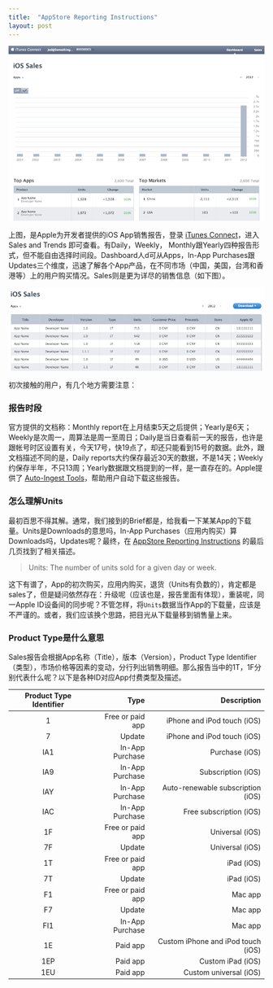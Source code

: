 ```yaml
---
title:  "AppStore Reporting Instructions"
layout: post
---
```


![AppStoreDashboard](/files/2013/05/17/AppStoreDashboard.png)

上图，是Apple为开发者提供的iOS App销售报告，登录 [iTunes Connect][iTunes Connect]，进入 Sales and Trends 即可查看。有Daily，Weekly， Monthly跟Yearly四种报告形式，但不能自由选择时间段。Dashboard人d可从Apps，In-App Purchases跟Updates三个维度，迅速了解各个App产品，在不同市场（中国，美国，台湾和香港等）上的用户购买情况。Sales则是更为详尽的销售信息（如下图）。

![AppStoreSales](/files/2013/05/17/AppStoreSales.png)

初次接触的用户，有几个地方需要注意：

### 报告时段
官方提供的文档称：Monthly report在上月结束5天之后提供；Yearly是6天；Weekly是次周一，周算法是周一至周日；Daily是当日查看前一天的报告，也许是跟帐号时区设置有关，今天17号，快19点了，却还只能看到15号的数据。此外，跟文档描述不同的是，Daily reports大约保存最近30天的数据，不是14天；Weekly约保存半年，不只13周；Yearly数据跟文档提到的一样，是一直存在的。Apple提供了 [Auto-Ingest Tools][Auto-Ingest Tools]，帮助用户自动下载这些报告。

### 怎么理解Units
最初百思不得其解。通常，我们接到的Brief都是，给我看一下某某App的下载量。Units是Downloads的意思吗，In-App Purchases（应用内购买）算Downloads吗，Updates呢？最终，在 [AppStore Reporting Instructions][AppStore Reporting Instructions] 的最后几页找到了相关描述。

> Units: The number of units sold for a given day or week.

这下有谱了，App的初次购买，应用内购买，退货（Units有负数的），肯定都是sales了，但是疑问依然存在：升级呢（应该也是，报告里面有体现），重装呢，同一Apple ID设备间的同步呢？不管怎样，将`Units`数据当作App的下载量，应该是不严谨的。或者，我们应该换个思路，把目光从下载量移到销售量上来。

### Product Type是什么意思
Sales报告会根据App名称（Title），版本（Version），Product Type Identifier（类型），市场价格等因素的变动，分行列出销售明细。那么报告当中的1T，1F分别代表什么呢？以下是各种ID对应App付费类型及描述。

Product Type Identifier | Type | Description
:-----------: | ------------: | ------------:
1 | Free or paid app | iPhone and iPod touch (iOS)
7 | Update | iPhone and iPod touch (iOS)
IA1 | In-App Purchase | Purchase (iOS)
IA9 | In-App Purchase | Subscription (iOS)
IAY | In-App Purchase | Auto-renewable subscription (iOS)
IAC | In-App Purchase | Free subscription (iOS)
1F | Free or paid app | Universal (iOS)
7F | Update | Universal (iOS)
1T | Free or paid app | iPad (iOS)
7T | Update | iPad (iOS)
F1 | Free or paid app | Mac app
F7 | Update | Mac app
FI1 | In-App Purchase | Mac app
1E | Paid app | Custom iPhone and iPod touch (iOS)
1EP | Paid app | Custom iPad (iOS)
1EU | Paid app | Custom universal (iOS)


[iTunes Connect]: https://itunesconnect.apple.com
[Auto-Ingest Tools]: http://apple.com/itunesnews/docs/Autoingestion.class.zip
[AppStore Reporting Instructions]: https://dl.dropboxusercontent.com/u/25292293/AppStoreReportingInstructions.pdf
